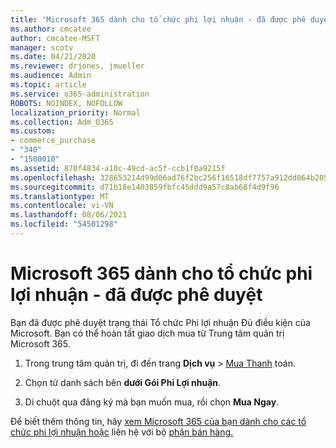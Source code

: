 ```yaml
---
title: 'Microsoft 365 dành cho tổ chức phi lợi nhuận - đã được phê duyệt '
ms.author: cmcatee
author: cmcatee-MSFT
manager: scotv
ms.date: 04/21/2020
ms.reviewer: drjones, jmueller
ms.audience: Admin
ms.topic: article
ms.service: o365-administration
ROBOTS: NOINDEX, NOFOLLOW
localization_priority: Normal
ms.collection: Adm_O365
ms.custom:
- commerce_purchase
- "340"
- "1500010"
ms.assetid: 870f4834-a10c-49cd-ac5f-ccb1f0a9215f
ms.openlocfilehash: 328653214d99d06ad76f2bc256f16518df7757a912dd064b20501af03813ebb3
ms.sourcegitcommit: d71b18e1403859fbfc45ddd9a57c8ab68f4d9f96
ms.translationtype: MT
ms.contentlocale: vi-VN
ms.lasthandoff: 08/06/2021
ms.locfileid: "54501298"
---
```

# <a name="microsoft-365-for-nonprofits---approved"></a>Microsoft 365 dành cho tổ chức phi lợi nhuận - đã được phê duyệt

Bạn đã được phê duyệt trạng thái Tổ chức Phi lợi nhuận Đủ điều kiện của Microsoft. Bạn có thể hoàn tất giao dịch mua từ Trung tâm quản trị Microsoft 365.

1. Trong trung tâm quản trị, đi đến trang **Dịch vụ** \> [Mua Thanh](https://go.microsoft.com/fwlink/p/?linkid=868433) toán.

2. Chọn từ danh sách bên **dưới Gói Phi Lợi nhuận**.

3. Di chuột qua đăng ký mà bạn muốn mua, rồi chọn **Mua Ngay**.

Để biết thêm thông tin, hãy [xem Microsoft 365 của bạn dành cho các tổ chức phi lợi nhuận hoặc](https://www.microsoft.com/nonprofits/microsoft-365) liên hệ với bộ [phận bán hàng.](https://www.microsoft.com/nonprofits/contact-us)
